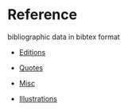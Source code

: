 # Reference

bibliographic data in bibtex format

- [Editions](https://github.com/drahtwort/ref/blob/master/data/eds.bib)
- [Quotes](https://github.com/drahtwort/ref/blob/master/data/qts.bib)


- [Misc](https://github.com/drahtwort/ref/blob/master/data/pub.bib)
- [Illustrations](https://github.com/drahtwort/ref/blob/master/data/ill.bib)
